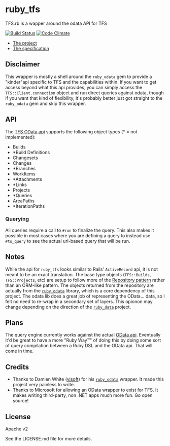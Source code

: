 # ruby_tfs
TFS.rb is a wapper around the odata API for TFS

[![Build Status](https://travis-ci.org/BFGCOMMUNICATIONS/ruby_tfs.png?branch=master)](https://travis-ci.org/BFGCOMMUNICATIONS/ruby_tfs)
[![Code Climate](https://codeclimate.com/github/BFGCOMMUNICATIONS/ruby_tfs.png)](https://codeclimate.com/github/BFGCOMMUNICATIONS/ruby_tfs)

- [The project](http://www.microsoft.com/en-us/download/details.aspx?id=36230)
- [The specification][1]

## Disclaimer
This wrapper is mostly a shell around the `ruby_odata` gem to provide a "kinder"api specific to TFS and the capabilities within. If you want to get access beyond what this api provides, you can simply access the `TFS::Client.connection` object and run direct queries against odata, though if you want that kind of flexibility, it's probably better just got straight to the `ruby_odata` gem and skip this wrapper.

## API

The [TFS OData api][1] supports the following object types (* = not implemented):

- Builds
- *Build Definitions
- Changesets
- Changes
- *Branches
- WorkItems
- *Attachments
- *Links
- Projects
- *Queries
- AreaPaths
- *IterationPaths

### Querying

All queries require a call to `#run` to finalize the query. This also makes it possible in most cases where you are defining a query to instead use `#to_query` to see the actual url-based query that will be run.

## Notes
While the api for `ruby_tfs` looks similar to Rails' `ActiveRecord` api, it is not meant to be an exact translation. The base type objects (`TFS::Builds`, `TFS::Projects`, etc) are setup to follow more of the [Repository pattern](http://martinfowler.com/eaaCatalog/repository.html) rather than an ORM-like pattern. The objects returned from the repository are actually from the [`ruby_odata`][2] library, which is a core dependency of this project. The odata lib does a great job of representing the OData… data, so I felt no need to re-wrap in a secondary set of layers. This opionon may change depending on the direction of the [`ruby_data`][2] project.

## Plans
The query engine currently works against the actual [OData api](http://www.odata.org/documentation/uri-conventions#QueryStringOptions). Eventually it'd be great to have a more "Ruby Way™" of doing this by doing some sort of query compilation between a Ruby DSL and the OData api. That will come in time.

## Credits
- Thanks to Damien White ([visoft](https://github.com/visoft)) for his [`ruby_odata`][2] wrapper. It made this project very painless to write.
- Thanks to Microsoft for allowing an OData wrapper to exist for TFS. It makes writing third-party, non .NET apps much more fun. Go open source!

## License
Apache v2

See the LICENSE.md file for more details.

[1]: https://tfsodata.visualstudio.com/
[2]: https://github.com/visoft/ruby_odata